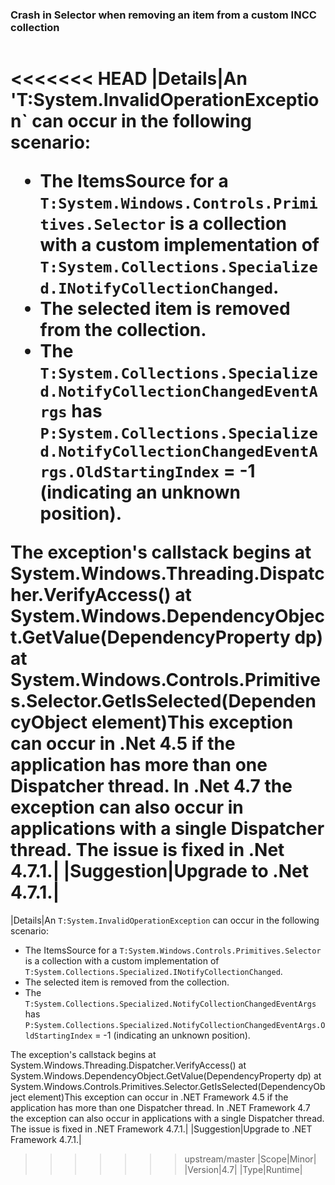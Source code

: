 ### Crash in Selector when removing an item from a custom INCC collection

|   |   |
|---|---|
<<<<<<< HEAD
|Details|An &#39;T:System.InvalidOperationException` can occur in the following scenario:<ul><li>The ItemsSource for a <code>T:System.Windows.Controls.Primitives.Selector</code> is a collection with a custom implementation of <code>T:System.Collections.Specialized.INotifyCollectionChanged</code>.</li><li>The selected item is removed from the collection.</li><li>The <code>T:System.Collections.Specialized.NotifyCollectionChangedEventArgs</code> has <code>P:System.Collections.Specialized.NotifyCollectionChangedEventArgs.OldStartingIndex</code> = -1 (indicating an unknown position).</li></ul>The exception&#39;s callstack begins at System.Windows.Threading.Dispatcher.VerifyAccess() at System.Windows.DependencyObject.GetValue(DependencyProperty dp) at System.Windows.Controls.Primitives.Selector.GetIsSelected(DependencyObject element)This exception can occur in .Net 4.5 if the application has more than one Dispatcher thread. In .Net 4.7 the exception can also occur in applications with a single Dispatcher thread. The issue is fixed in .Net 4.7.1.|
|Suggestion|Upgrade to .Net 4.7.1.|
=======
|Details|An <code>T:System.InvalidOperationException</code> can occur in the following scenario:<ul><li>The ItemsSource for a <code>T:System.Windows.Controls.Primitives.Selector</code> is a collection with a custom implementation of <code>T:System.Collections.Specialized.INotifyCollectionChanged</code>.</li><li>The selected item is removed from the collection.</li><li>The <code>T:System.Collections.Specialized.NotifyCollectionChangedEventArgs</code> has <code>P:System.Collections.Specialized.NotifyCollectionChangedEventArgs.OldStartingIndex</code> = -1 (indicating an unknown position).</li></ul>The exception's callstack begins at System.Windows.Threading.Dispatcher.VerifyAccess() at System.Windows.DependencyObject.GetValue(DependencyProperty dp) at System.Windows.Controls.Primitives.Selector.GetIsSelected(DependencyObject element)This exception can occur in .NET Framework 4.5 if the application has more than one Dispatcher thread. In .NET Framework 4.7 the exception can also occur in applications with a single Dispatcher thread. The issue is fixed in .NET Framework 4.7.1.|
|Suggestion|Upgrade to .NET Framework 4.7.1.|
>>>>>>> upstream/master
|Scope|Minor|
|Version|4.7|
|Type|Runtime|

